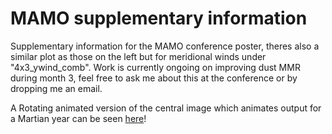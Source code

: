 # MAMO supplementary information
Supplementary information for the MAMO conference poster, theres also a similar plot as those on the left but for meridional winds under "4x3_ywind_comb".
Work is currently ongoing on improving dust MMR during month 3, feel free to ask me about this at the conference or by dropping me an email.

A Rotating animated version of the central image which animates output for a Martian year can be seen [here](https://github.com/dannymcculloch/3d_Mars_gif)!
